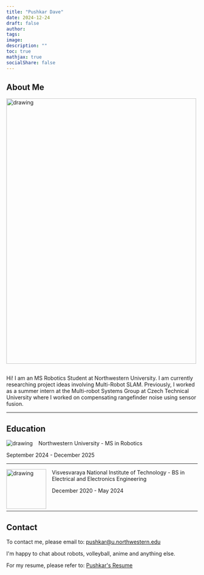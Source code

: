 ```yaml
---
title: "Pushkar Dave"
date: 2024-12-24
draft: false
author: 
tags:
image: 
description: ""
toc: true
mathjax: true
socialShare: false
---
```

## About Me

<!-- ![image](/web2.jpg) -->
<img src="/images/misc/web-temp.jpg" alt="drawing" width="500" height="700" style="margin-bottom: 15px;"/>


Hi! I am an MS Robotics Student at Northwestern University. I am currently researching project ideas involving Multi-Robot SLAM. Previously, I worked as a summer intern at the Multi-robot Systems Group at Czech Technical University where I worked on compensating rangefinder noise using sensor fusion. 

---

## Education
<img align="left" src="/images/misc/nu.jpeg" alt="drawing" width="" style="margin-right: 15px;"/>

Northwestern University - MS in Robotics

September 2024 - December 2025

---

<img align="left" src="/images/misc/vnit-logo.jpeg" alt="drawing" width="105" style="margin-right: 15px;"/>

Visvesvaraya National Institute of Technology - BS in Electrical and Electronics Engineering

December 2020 - May 2024

<br>

---

## Contact

To contact me, please email to:
pushkar@u.northwestern.edu

I'm happy to chat about robots, volleyball, anime and anything else.

For my resume, please refer to: [Pushkar's Resume](https://pushkardave.com/resume)
 